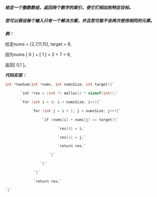 ##### 给定一个整数数组，返回两个数字的索引，使它们相加到特定目标。

##### 您可以假设每个输入只有一个解决方案，并且您可能不会两次使用相同的元素。

***例：***

给定nums = [2,7,11,15], target = 9,

因为nums [ 0 ] + [ 1 ] = 2 + 7 = 9,

返回[ 0,1 ]。

***代码实现：***

```c
int *twoSum(int *nums, int numsSize, int target){`

​       `int *res = (int *) malloc(2 * sizeof(int));`

​       `for (int i = 0; i < numsSize; i++){`

​            `for (int j = i + 1; j < numsSize; j++){`

​                 `if (nums[i] + nums[j] == target){`

​                        `res[0] = i;`

​                        `res[1] = j;`

​                        `return res;`

​                    `}`

​                `}`

​             `}`

​             `return res;`

`}`
```

